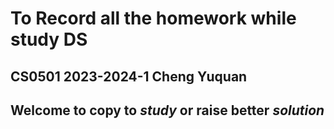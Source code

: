 # To Record all the homework while study DS
## CS0501 2023-2024-1 Cheng Yuquan
## Welcome to copy to *study* or raise better *solution*
